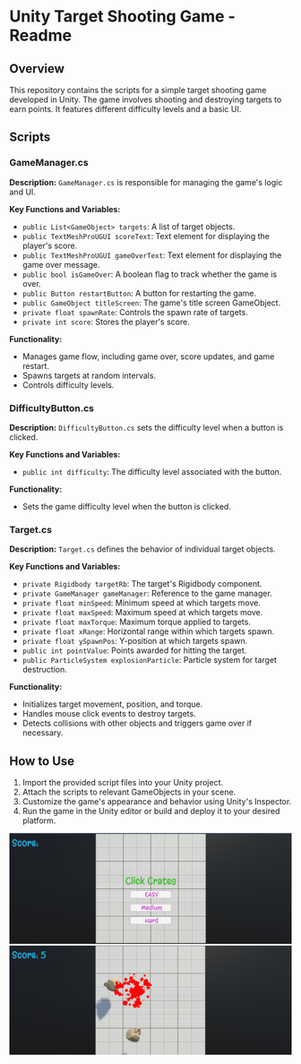 # Unity Target Shooting Game - Readme
## Overview
This repository contains the scripts for a simple target shooting game developed in Unity. The game involves shooting and destroying targets to earn points. It features different difficulty levels and a basic UI.

## Scripts
### GameManager.cs
**Description:** `GameManager.cs` is responsible for managing the game's logic and UI.

**Key Functions and Variables:**
- `public List<GameObject> targets`: A list of target objects.
- `public TextMeshProUGUI scoreText`: Text element for displaying the player's score.
- `public TextMeshProUGUI gameOverText`: Text element for displaying the game over message.
- `public bool isGameOver`: A boolean flag to track whether the game is over.
- `public Button restartButton`: A button for restarting the game.
- `public GameObject titleScreen`: The game's title screen GameObject.
- `private float spawnRate`: Controls the spawn rate of targets.
- `private int score`: Stores the player's score.

**Functionality:**
- Manages game flow, including game over, score updates, and game restart.
- Spawns targets at random intervals.
- Controls difficulty levels.

### DifficultyButton.cs
**Description:** `DifficultyButton.cs` sets the difficulty level when a button is clicked.

**Key Functions and Variables:**
- `public int difficulty`: The difficulty level associated with the button.

**Functionality:**
- Sets the game difficulty level when the button is clicked.

### Target.cs
**Description:** `Target.cs` defines the behavior of individual target objects.

**Key Functions and Variables:**
- `private Rigidbody targetRb`: The target's Rigidbody component.
- `private GameManager gameManager`: Reference to the game manager.
- `private float minSpeed`: Minimum speed at which targets move.
- `private float maxSpeed`: Maximum speed at which targets move.
- `private float maxTorque`: Maximum torque applied to targets.
- `private float xRange`: Horizontal range within which targets spawn.
- `private float ySpawnPos`: Y-position at which targets spawn.
- `public int pointValue`: Points awarded for hitting the target.
- `public ParticleSystem explosionParticle`: Particle system for target destruction.

**Functionality:**
- Initializes target movement, position, and torque.
- Handles mouse click events to destroy targets.
- Detects collisions with other objects and triggers game over if necessary.

## How to Use
1. Import the provided script files into your Unity project.
2. Attach the scripts to relevant GameObjects in your scene.
3. Customize the game's appearance and behavior using Unity's Inspector.
4. Run the game in the Unity editor or build and deploy it to your desired platform.


![Example Image](./Pic/ScreenTitle.png)
![Example Image](./Pic/mainGame.png)
